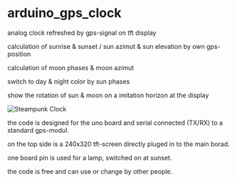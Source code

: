 # arduino_gps_clock

analog clock refreshed by gps-signal on tft display

calculation of sunrise & sunset / sun azimut & sun elevation by own gps-position

calculation of moon phases & moon azimut

switch to day & night color by sun phases

show the rotation of sun & moon on a imitation horizon at the display

![Steampunk Clock](https://github.com/mobifu1/arduino_gps_clock/blob/master/steampunk%20clock-1.jpg "Steampunk Clock")

the code is designed for the uno board and serial connected (TX/RX) to a standard gps-modul.

on the top side is a 240x320 tft-screen directly pluged in to the main borad.

one board pin is used for a lamp, switched on at sunset.

the code is free and can use or change by other people.
